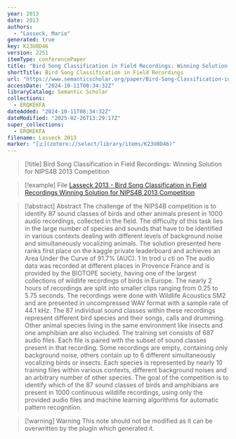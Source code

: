 ```yaml
---
year: 2013
date: 2013
authors:
  - "Lasseck, Mario"
generated: true
key: K23U8D46
version: 2251
itemType: conferencePaper
title: "Bird Song Classification in Field Recordings: Winning Solution for NIPS4B 2013 Competition"
shortTitle: Bird Song Classification in Field Recordings
url: "https://www.semanticscholar.org/paper/Bird-Song-Classification-in-Field-Recordings%3A-for-*-Lasseck/95e0623c25126610014820dd7a04207a1fce900a"
accessDate: "2024-10-11T08:34:32Z"
libraryCatalog: Semantic Scholar
collections:
  - ERQKEKFA
dateAdded: "2024-10-11T08:34:32Z"
dateModified: "2025-02-26T13:29:17Z"
super_collections:
  - ERQKEKFA
filename: Lasseck 2013
marker: "[🇿](zotero://select/library/items/K23U8D46)"
---
```


> [!title] Bird Song Classification in Field Recordings: Winning Solution for NIPS4B 2013 Competition

> [!example] File
> [Lasseck 2013 - Bird Song Classification in Field Recordings Winning Solution for NIPS4B 2013 Competition](/Papers/PDFs/Lasseck%202013%20-%20Bird%20Song%20Classification%20in%20Field%20Recordings%20Winning%20Solution%20for%20NIPS4B%202013%20Competition.pdf)

> [!abstract] Abstract
> The challenge of the NIPS4B competition is to identify 87 sound classes of birds and other animals present in 1000 audio recordings, collected in the field. The difficulty of this task lies in the large number of species and sounds that have to be identified in various contexts dealing with different levels of background noise and simultaneously vocalizing animals. The solution presented here ranks first place on the kaggle private leaderboard and achieves an Area Under the Curve of 91.7% (AUC). 1 In trod u cti on The audio data was recorded at different places in Provence France and is provided by the BIOTOPE society, having one of the largest collections of wildlife recordings of birds in Europe. The nearly 2 hours of recordings are split into smaller clips ranging from 0.25 to 5.75 seconds. The recordings were done with Wildlife Acoustics SM2 and are presented in uncompressed WAV format with a sample rate of 44.1 kHz. The 87 individual sound classes within these recordings represent different bird species and their songs, calls and drumming. Other animal species living in the same environment like insects and one amphibian are also included. The training set consists of 687 audio files. Each file is paired with the subset of sound classes present in that recording. Some recordings are empty, containing only background noise, others contain up to 6 different simultaneously vocalizing birds or insects. Each species is represented by nearly 10 training files within various contexts, different background noises and an arbitrary number of other species. The goal of the competition is to identify which of the 87 sound classes of birds and amphibians are present in 1000 continuous wildlife recordings, using only the provided audio files and machine learning algorithms for automatic pattern recognition.

>[!warning] Warning
> This note should not be modified as it can be overwritten by the plugin which generated it.

